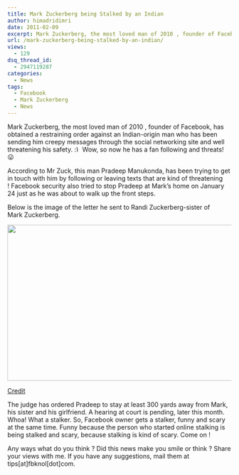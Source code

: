 ```yaml
---
title: Mark Zuckerberg being Stalked by an Indian
author: himadridimri
date: 2011-02-09
excerpt: Mark Zuckerberg, the most loved man of 2010 , founder of Facebook, has obtained a restraining order against an Indian-origin man who has been sending him creepy messages through the social networking site and well threatening his safety.
url: /mark-zuckerberg-being-stalked-by-an-indian/
views:
  - 129
dsq_thread_id:
  - 2947119287
categories:
  - News
tags:
  - Facebook
  - Mark Zuckerberg
  - News
---
```

Mark Zuckerberg, the most loved man of 2010 , founder of Facebook, has obtained a restraining order against an Indian-origin man who has been sending him creepy messages through the social networking site and well threatening his safety. <img src="http://devilsworkshop.org/wp-includes/images/smilies/simple-smile.png" alt=":)" class="wp-smiley" style="height: 1em; max-height: 1em;" /> Wow, so now he has a fan following and threats! 😛

According to Mr Zuck, this man Pradeep Manukonda, has been trying to get in touch with him by following or leaving texts that are kind of threatening ! Facebook security also tried to stop Pradeep at Mark&#8217;s home on January 24 just as he was about to walk up the front steps.

Below is the image of the letter he sent to Randi Zuckerberg-sister of Mark Zuckerberg.

[<img class="alignnone size-full wp-image-5669" src="http://cdn.devilsworkshop.org/files/2011/02/Facebook-Threat.jpg" alt="" width="550" height="351" />][1]

<a href="http://www.tmz.com/2011/02/07/mark-zuckerberg-restraining-order-facebook-social-network-santa-clara-county-stalker-letters-priscilla-chan/" onclick="_gaq.push(['_trackEvent', 'outbound-article', 'http://www.tmz.com/2011/02/07/mark-zuckerberg-restraining-order-facebook-social-network-santa-clara-county-stalker-letters-priscilla-chan/', 'Credit']);" >Credit</a>

The judge has ordered Pradeep to stay at least 300 yards away from Mark, his sister and his girlfriend. A hearing at court is pending, later this month. Whoa! What a stalker. So, Facebook owner gets a stalker, funny and scary at the same time. Funny because the person who started online stalking is being stalked and scary, because stalking is kind of scary. Come on !

Any ways what do you think ? Did this news make you smile or think ? Share your views with me. If you have any suggestions, mail them at tips[at]fbknol[dot]com.

 [1]: http://cdn.devilsworkshop.org/files/2011/02/Facebook-Threat.jpg
